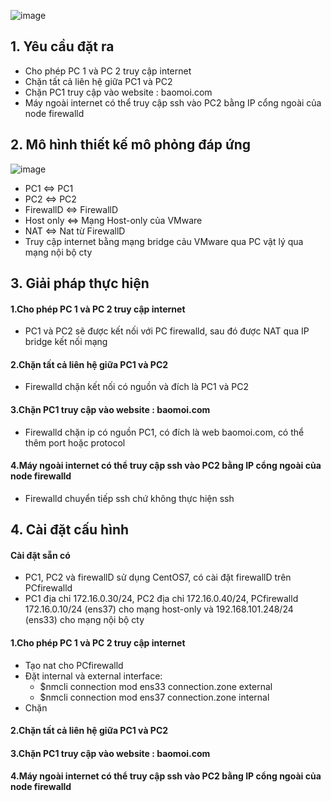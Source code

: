 ![image](https://user-images.githubusercontent.com/43545058/87114955-28000c80-c29c-11ea-883b-d82391e61d91.png)
## 1. Yêu cầu đặt ra 
- Cho phép PC 1 và PC 2 truy cập internet
- Chặn tất cả liên hệ giữa PC1 và PC2
- Chặn PC1 truy cập vào website : baomoi.com
- Máy ngoài internet có thể truy cập ssh vào PC2 bằng IP cổng ngoài của node firewalld
## 2. Mô hình thiết kế mô phỏng đáp ứng
![image](https://user-images.githubusercontent.com/43545058/87116672-9ba41880-c2a0-11ea-9065-46847cf01724.png)
 - PC1 <=> PC1
 - PC2 <=> PC2
 - FirewallD <=> FirewallD
 - Host only <=> Mạng Host-only của VMware
 - NAT <=> Nat từ FirewallD
 - Truy cập internet bằng mạng bridge cảu VMware qua PC vật lý qua mạng nội bộ cty
## 3. Giải pháp thực hiện
#### 1.Cho phép PC 1 và PC 2 truy cập internet
 - PC1 và PC2 sẽ được kết nối với PC firewalld, sau đó được NAT qua IP bridge kết nối mạng
#### 2.Chặn tất cả liên hệ giữa PC1 và PC2
 - Firewalld chặn kết nối có nguồn và đích là PC1 và PC2
#### 3.Chặn PC1 truy cập vào website : baomoi.com
 - Firewalld chặn ip có nguồn PC1, có đích là web baomoi.com, có thể thêm port hoặc protocol
#### 4.Máy ngoài internet có thể truy cập ssh vào PC2 bằng IP cổng ngoài của node firewalld
 - Firewalld chuyển tiếp ssh chứ không thực hiện ssh
## 4. Cài đặt cấu hình
#### Cài đặt sẵn có
 - PC1, PC2 và firewallD sử dụng CentOS7, có cài đặt firewallD trên PCfirewalld
 - PC1 địa chỉ 172.16.0.30/24, PC2 địa chỉ 172.16.0.40/24, PCfirewalld 172.16.0.10/24 (ens37) cho mạng host-only và 192.168.101.248/24 (ens33) cho mạng nội bộ cty

#### 1.Cho phép PC 1 và PC 2 truy cập internet
 - Tạo nat cho PCfirewalld
  - Đặt internal và external interface: 
    - $nmcli connection mod ens33 connection.zone external
    - $nmcli connection mod ens37 connection.zone internal
  - Chặn 
#### 2.Chặn tất cả liên hệ giữa PC1 và PC2
#### 3.Chặn PC1 truy cập vào website : baomoi.com
#### 4.Máy ngoài internet có thể truy cập ssh vào PC2 bằng IP cổng ngoài của node firewalld

